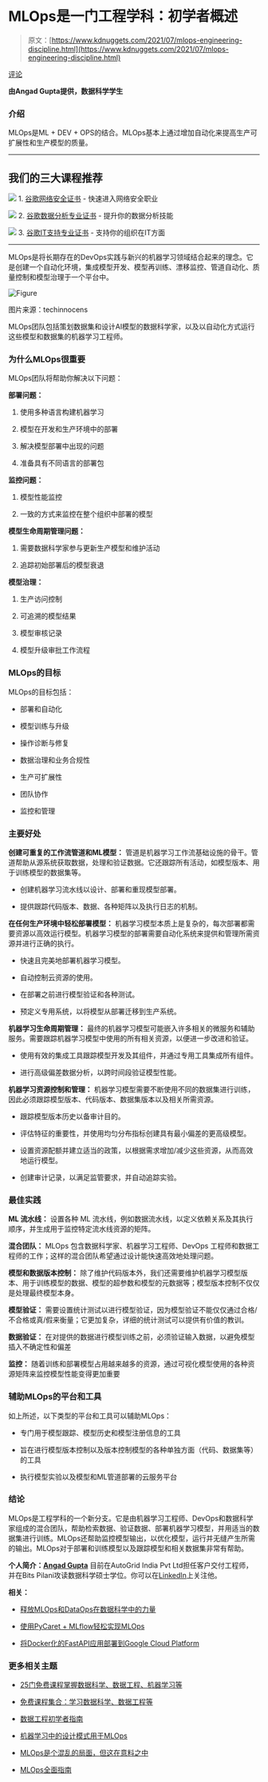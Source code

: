 # MLOps是一门工程学科：初学者概述

> 原文：[https://www.kdnuggets.com/2021/07/mlops-engineering-discipline.html](https://www.kdnuggets.com/2021/07/mlops-engineering-discipline.html)

[评论](#comments)

**由Angad Gupta提供，数据科学学生**

### **介绍**

MLOps是ML + DEV + OPS的结合。MLOps基本上通过增加自动化来提高生产可扩展性和生产模型的质量。

* * *

## 我们的三大课程推荐

![](../Images/0244c01ba9267c002ef39d4907e0b8fb.png) 1\. [谷歌网络安全证书](https://www.kdnuggets.com/google-cybersecurity) - 快速进入网络安全职业

![](../Images/e225c49c3c91745821c8c0368bf04711.png) 2\. [谷歌数据分析专业证书](https://www.kdnuggets.com/google-data-analytics) - 提升你的数据分析技能

![](../Images/0244c01ba9267c002ef39d4907e0b8fb.png) 3\. [谷歌IT支持专业证书](https://www.kdnuggets.com/google-itsupport) - 支持你的组织在IT方面

* * *

MLOps是将长期存在的DevOps实践与新兴的机器学习领域结合起来的理念。它是创建一个自动化环境，集成模型开发、模型再训练、漂移监控、管道自动化、质量控制和模型治理于一个平台中。

![Figure](../Images/964c90620355219a1884f7e61d1facb6.png)

图片来源：techinnocens

MLOps团队包括策划数据集和设计AI模型的数据科学家，以及以自动化方式运行这些模型和数据集的机器学习工程师。

### **为什么MLOps很重要**

MLOps团队将帮助你解决以下问题：

**部署问题：**

1.  使用多种语言构建机器学习

1.  模型在开发和生产环境中的部署

1.  解决模型部署中出现的问题

1.  准备具有不同语言的部署包

**监控问题：**

1.  模型性能监控

1.  一致的方式来监控在整个组织中部署的模型

**模型生命周期管理问题：**

1.  需要数据科学家参与更新生产模型和维护活动

1.  追踪初始部署后的模型衰退

**模型治理：**

1.  生产访问控制

1.  可追溯的模型结果

1.  模型审核记录

1.  模型升级审批工作流程

### **MLOps的目标**

MLOps的目标包括：

+   部署和自动化

+   模型训练与升级

+   操作诊断与修复

+   数据治理和业务合规性

+   生产可扩展性

+   团队协作

+   监控和管理

### **主要好处**

**创建可重复的工作流管道和ML模型：** 管道是机器学习工作流基础设施的骨干。管道帮助从源系统获取数据，处理和验证数据。它还跟踪所有活动，如模型版本、用于训练模型的数据集等。

+   创建机器学习流水线以设计、部署和重现模型部署。

+   提供跟踪代码版本、数据、各种矩阵以及执行日志的机制。

**在任何生产环境中轻松部署模型：** 机器学习模型本质上是复杂的，每次部署都需要资源以高效运行模型。机器学习模型的部署需要自动化系统来提供和管理所需资源并进行正确的执行。

+   快速且完美地部署机器学习模型。

+   自动控制云资源的使用。

+   在部署之前进行模型验证和各种测试。

+   预定义专用系统，以将模型从部署迁移到生产系统。

**机器学习生命周期管理：** 最终的机器学习模型可能嵌入许多相关的微服务和辅助服务。需要跟踪机器学习模型中使用的所有相关资源，以便进一步改进和验证。

+   使用有效的集成工具跟踪模型开发及其组件，并通过专用工具集成所有组件。

+   进行高级偏差数据分析，以跨时间段验证模型性能。

**机器学习资源控制和管理：** 机器学习模型需要不断使用不同的数据集进行训练，因此必须跟踪模型版本、代码版本、数据集版本以及相关所需资源。

+   跟踪模型版本历史以备审计目的。

+   评估特征的重要性，并使用均匀分布指标创建具有最小偏差的更高级模型。

+   设置资源配额并建立适当的政策，以根据需求增加/减少这些资源，从而高效地运行模型。

+   创建审计记录，以满足监管要求，并自动追踪实验。

### **最佳实践**

**ML 流水线：** 设置各种 ML 流水线，例如数据流水线，以定义依赖关系及其执行顺序，并生成用于监控特定流水线资源的矩阵。

**混合团队：** MLOps 包含数据科学家、机器学习工程师、DevOps 工程师和数据工程师的工作；这样的混合团队希望通过设计能快速高效地处理问题。

**模型和数据版本控制：** 除了维护代码版本外，我们还需要维护机器学习模型版本、用于训练模型的数据、模型的超参数和模型的元数据等；模型版本控制不仅仅是处理最终模型本身。

**模型验证：** 需要设置统计测试以进行模型验证，因为模型验证不能仅仅通过合格/不合格或真/假来衡量；它更加复杂，详细的统计测试可以提供有价值的教训。

**数据验证：** 在对提供的数据进行模型训练之前，必须验证输入数据，以避免模型插入不确定性和偏差

**监控：** 随着训练和部署模型占用越来越多的资源，通过可视化模型使用的各种资源矩阵来监控模型性能变得更加重要

### **辅助MLOps的平台和工具**

如上所述，以下类型的平台和工具可以辅助MLOps：

+   专门用于模型跟踪、模型历史和模型注册信息的工具

+   旨在进行模型版本控制以及版本控制模型的各种单独方面（代码、数据集等）的工具

+   执行模型实验以及模型和ML管道部署的云服务平台

### **结论**

MLOps是工程学科的一个新分支。它是由机器学习工程师、DevOps和数据科学家组成的混合团队，帮助检索数据、验证数据、部署机器学习模型，并用适当的数据集进行训练。MLOps还帮助监控模型输出，以优化模型，运行并无缝产生所需的输出。MLOps对于部署和训练模型以及跟踪模型和相关数据集非常有帮助。

**个人简介：[Angad Gupta](https://www.linkedin.com/in/angad-gupta-37007a37/)** 目前在AutoGrid India Pvt Ltd担任客户交付工程师，并在Bits Pilani攻读数据科学硕士学位。你可以在[LinkedIn](https://www.linkedin.com/in/angad-gupta-37007a37/)上关注他。

**相关：**

+   [释放MLOps和DataOps在数据科学中的力量](/2021/06/power-mlops-dataops-data-science.html)

+   [使用PyCaret + MLflow轻松实现MLOps](/05/easy-mlops-pycaret-mlflow.html)

+   [将Docker化的FastAPI应用部署到Google Cloud Platform](/2021/05/deploy-dockerized-fastapi-app-google-cloud-platform.html)

### 更多相关主题

+   [25门免费课程掌握数据科学、数据工程、机器学习等](https://www.kdnuggets.com/25-free-courses-to-master-data-science-data-engineering-machine-learning-mlops-and-generative-ai)

+   [免费课程集合：学习数据科学、数据工程等](https://www.kdnuggets.com/collection-of-free-courses-to-learn-data-science-data-engineering-machine-learning-mlops-and-llmops)

+   [数据工程初学者指南](https://www.kdnuggets.com/2023/07/beginner-guide-data-engineering.html)

+   [机器学习中的设计模式用于MLOps](https://www.kdnuggets.com/2022/02/design-patterns-machine-learning-mlops.html)

+   [MLOps是个混乱的局面，但这在意料之中](https://www.kdnuggets.com/2022/03/mlops-mess-expected.html)

+   [MLOps全面指南](https://www.kdnuggets.com/2023/08/comprehensive-guide-mlops.html)
